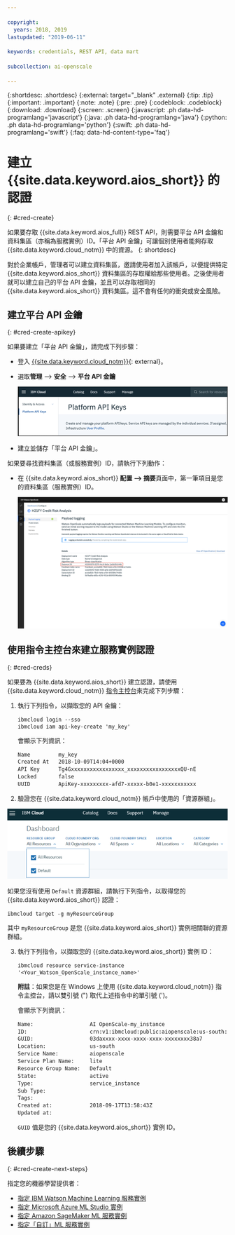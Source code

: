 ```yaml
---

copyright:
  years: 2018, 2019
lastupdated: "2019-06-11"

keywords: credentials, REST API, data mart

subcollection: ai-openscale

---
```


{:shortdesc: .shortdesc}
{:external: target="_blank" .external}
{:tip: .tip}
{:important: .important}
{:note: .note}
{:pre: .pre}
{:codeblock: .codeblock}
{:download: .download}
{:screen: .screen}
{:javascript: .ph data-hd-programlang='javascript'}
{:java: .ph data-hd-programlang='java'}
{:python: .ph data-hd-programlang='python'}
{:swift: .ph data-hd-programlang='swift'}
{:faq: data-hd-content-type='faq'}

# 建立 {{site.data.keyword.aios_short}} 的認證
{: #cred-create}

如果要存取 {{site.data.keyword.aios_full}} REST API，則需要平台 API 金鑰和資料集區（亦稱為服務實例）ID。「平台 API 金鑰」可讓個別使用者能夠存取 {{site.data.keyword.cloud_notm}} 中的資源。
{: shortdesc}

對於企業帳戶，管理者可以建立資料集區，邀請使用者加入該帳戶，以便提供特定 {{site.data.keyword.aios_short}} 資料集區的存取權給那些使用者。之後使用者就可以建立自己的平台 API 金鑰，並且可以存取相同的 {{site.data.keyword.aios_short}} 資料集區。這不會有任何的衝突或安全風險。

## 建立平台 API 金鑰
{: #cred-create-apikey}

如果要建立「平台 API 金鑰」，請完成下列步驟：

- 登入 [{{site.data.keyword.cloud_notm}}](https://{DomainName}){: external}。

- 選取**管理** --> **安全** --> **平台 API 金鑰**

    ![平台 API 金鑰](images/cred-api-key.png)

- 建立並儲存「平台 API 金鑰」。

如果要尋找資料集區（或服務實例）ID，請執行下列動作：

- 在 {{site.data.keyword.aios_short}} **配置 --> 摘要**頁面中，第一筆項目是您的資料集區（服務實例）ID。

    ![資料集區 ID](images/data-mart-id.png)

## 使用指令主控台來建立服務實例認證
{: #cred-creds}

如果要為 {{site.data.keyword.aios_short}} 建立認證，請使用 {{site.data.keyword.cloud_notm}} [指令主控台](/docs/cli?topic=cloud-cli-ibmcloud-cli)來完成下列步驟：

1. 執行下列指令，以擷取您的 API 金鑰：

    ```curl
    ibmcloud login --sso
    ibmcloud iam api-key-create 'my_key'
    ```

    會顯示下列資訊：

    ```bash
    Name         my_key
    Created At   2018-10-09T14:04+0000
    API Key      Tg4Gxxxxxxxxxxxxxxxxx_xxxxxxxxxxxxxxxxxQU-nE
    Locked       false
    UUID         ApiKey-xxxxxxxxx-afd7-xxxxx-b0e1-xxxxxxxxxxx
    ```
2. 驗證您在 {{site.data.keyword.cloud_notm}} 帳戶中使用的「資源群組」。

  ![雲端中的資源群組](images/cloud-resource.png)

  如果您沒有使用 `Default` 資源群組，請執行下列指令，以取得您的 {{site.data.keyword.aios_short}} 認證：

   ```curl
   ibmcloud target -g myResourceGroup
   ```

  其中 `myResourceGroup` 是您 {{site.data.keyword.aios_short}} 實例相關聯的資源群組。

3. 執行下列指令，以擷取您的 {{site.data.keyword.aios_short}} 實例 ID：

    ```curl
    ibmcloud resource service-instance '<Your_Watson_OpenScale_instance_name>'
    ```
    **附註**：如果您是在 Windows 上使用 {{site.data.keyword.cloud_notm}} 指令主控台，請以雙引號 (") 取代上述指令中的單引號 (')。

    會顯示下列資訊：

    ```bash
    Name:                  AI OpenScale-my_instance
    ID:                    crn:v1:ibmcloud:public:aiopenscale:us-south:a/c2f2xxxxxxxxxxxx867::
    GUID:                  03daxxxx-xxxx-xxxx-xxxx-xxxxxxxx38a7
    Location:              us-south
    Service Name:          aiopenscale
    Service Plan Name:     lite
    Resource Group Name:   Default
    State:                 active
    Type:                  service_instance
    Sub Type:
    Tags:
    Created at:            2018-09-17T13:58:43Z
    Updated at:
    ```

    `GUID` 值是您的 {{site.data.keyword.aios_short}} 實例 ID。
        
## 後續步驟
{: #cred-create-next-steps}

指定您的機器學習提供者：

- [指定 IBM Watson Machine Learning 服務實例](https://test.cloud.ibm.com/docs/services/ai-openscale?topic=ai-openscale-wml-connect)
- [指定 Microsoft Azure ML Studio 實例](https://test.cloud.ibm.com/docs/services/ai-openscale?topic=ai-openscale-connect-azure)
- [指定 Amazon SageMaker ML 服務實例](https://test.cloud.ibm.com/docs/services/ai-openscale?topic=ai-openscale-csm-connect)
- [指定「自訂」ML 服務實例](https://test.cloud.ibm.com/docs/services/ai-openscale?topic=ai-openscale-co-connect)
